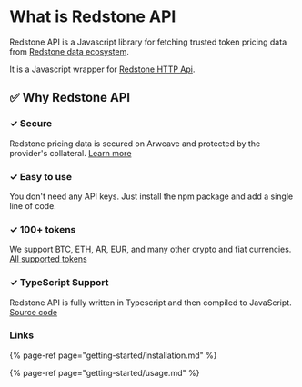 # What is Redstone API

Redstone API is a Javascript library for fetching trusted token pricing data from [Redstone data ecosystem](https://github.com/redstone-finance/redstone/blob/master/README.md).

It is a Javascript wrapper for [Redstone HTTP Api](https://github.com/redstone-finance/redstone-docs/tree/38c8888bdd4dda0fc070356c1298a3b0e0a5cc36/docs/HTTP_API.md).

## ✅ Why Redstone API

### ✓ Secure

Redstone pricing data is secured on Arweave and protected by the provider's collateral. [Learn more](https://github.com/redstone-finance/redstone/blob/master/README.md)

### ✓ Easy to use

You don't need any API keys. Just install the npm package and add a single line of code.

### ✓ 100+ tokens

We support BTC, ETH, AR, EUR, and many other crypto and fiat currencies. [All supported tokens](https://github.com/redstone-finance/redstone-docs/tree/38c8888bdd4dda0fc070356c1298a3b0e0a5cc36/docs/ALL_SUPPORTED_TOKENS.md)

### ✓ TypeScript Support

Redstone API is fully written in Typescript and then compiled to JavaScript. [Source code](https://github.com/redstone-finance/redstone-api)

### Links

{% page-ref page="getting-started/installation.md" %}

{% page-ref page="getting-started/usage.md" %}



